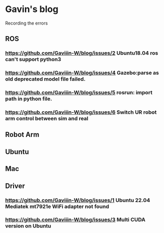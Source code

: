 # Gavin's blog

Recording the errors

## ROS

### https://github.com/Gaviiin-W/blog/issues/2 Ubuntu18.04 ros can't support python3

### https://github.com/Gaviiin-W/blog/issues/4 Gazebo:parse as old deprecated model file failed.

### https://github.com/Gaviiin-W/blog/issues/5 rosrun: import path in python file.

### https://github.com/Gaviiin-W/blog/issues/6 Switch UR robot arm control between sim and real

## Robot Arm

## Ubuntu

## Mac

## Driver

### https://github.com/Gaviiin-W/blog/issues/1 Ubuntu 22.04 Mediatek mt7921e WiFi adapter not found

### https://github.com/Gaviiin-W/blog/issues/3 Multi CUDA version on Ubuntu
